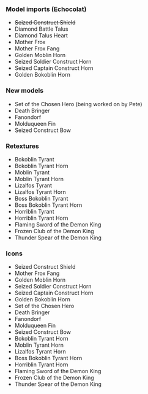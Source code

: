 ### Model imports (Echocolat)
- ~~Seized Construct Shield~~
- Diamond Battle Talus
- Diamond Talus Heart
- Mother Frox
- Mother Frox Fang
- Golden Moblin Horn
- Seized Soldier Construct Horn
- Seized Captain Construct Horn
- Golden Bokoblin Horn

### New models
- Set of the Chosen Hero (being worked on by Pete)
- Death Bringer
- Fanondorf
- Molduqueen Fin
- Seized Construct Bow

### Retextures
- Bokoblin Tyrant
- Bokoblin Tyrant Horn
- Moblin Tyrant
- Moblin Tyrant Horn
- Lizalfos Tyrant
- Lizalfos Tyrant Horn
- Boss Bokoblin Tyrant
- Boss Bokoblin Tyrant Horn
- Horriblin Tyrant
- Horriblin Tyrant Horn
- Flaming Sword of the Demon King
- Frozen Club of the Demon King
- Thunder Spear of the Demon King

### Icons
- Seized Construct Shield
- Mother Frox Fang
- Golden Moblin Horn
- Seized Soldier Construct Horn
- Seized Captain Construct Horn
- Golden Bokoblin Horn
- Set of the Chosen Hero
- Death Bringer
- Fanondorf
- Molduqueen Fin
- Seized Construct Bow
- Bokoblin Tyrant Horn
- Moblin Tyrant Horn
- Lizalfos Tyrant Horn
- Boss Bokoblin Tyrant Horn
- Horriblin Tyrant Horn
- Flaming Sword of the Demon King
- Frozen Club of the Demon King
- Thunder Spear of the Demon King